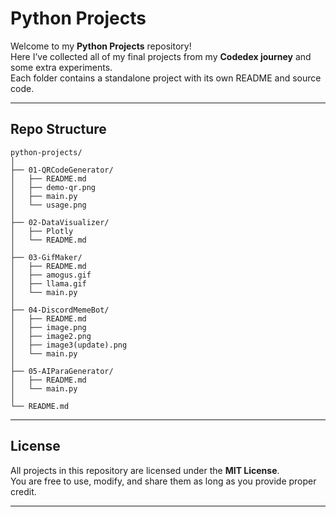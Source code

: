 # Python Projects

Welcome to my **Python Projects** repository!  
Here I’ve collected all of my final projects from my **Codedex journey** and some extra experiments.  
Each folder contains a standalone project with its own README and source code.  

---

## Repo Structure

```
python-projects/
│
├── 01-QRCodeGenerator/
│   ├── README.md
│   ├── demo-qr.png
│   ├── main.py
│   └── usage.png
│
├── 02-DataVisualizer/
│   ├── Plotly
│   └── README.md
│
├── 03-GifMaker/
│   ├── README.md
│   ├── amogus.gif
│   ├── llama.gif
│   └── main.py
│
├── 04-DiscordMemeBot/
│   ├── README.md
│   ├── image.png
│   ├── image2.png
│   ├── image3(update).png
│   └── main.py
│
├── 05-AIParaGenerator/
│   ├── README.md
│   └── main.py
│
└── README.md
```

---

## License

All projects in this repository are licensed under the **MIT License**.  
You are free to use, modify, and share them as long as you provide proper credit.  

---